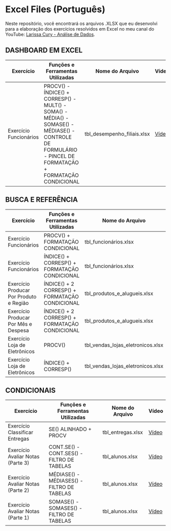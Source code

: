 # Excel Files (Português)

Neste repositório, você encontrará os arquivos .XLSX que eu desenvolvi para a elaboração dos exercícios resolvidos em Excel no meu canal do YouTube: [Larissa Cury - Análise de Dados](https://www.youtube.com/@LarissaCuryAn%C3%A1lisedeDados).

## DASHBOARD EM EXCEL

| Exercício                     |  Funções e Ferramentas Utilizadas | Nome do Arquivo             | Vídeo                                                  |
|-------------------------------|---------------------|------------------------------|--------------------------------------------------------|
| Exercício Funcionários | PROCV() - ÍNDICE()  + CORRESP() - MULT() - SOMA() - MÉDIA() - SOMASE() - MÉDIASE() - CONTROLE DE FORMULÁRIO - PINCEL DE FORMATAÇÃO + FORMATAÇÃO CONDICIONAL | tbl_desempenho_filiais.xlsx| [Vídeo](https://youtu.be/-RqBhoNAcMQ?si=XZATng_xq3dvTe3Y) |

## BUSCA E REFERÊNCIA

| Exercício                     |  Funções e Ferramentas Utilizadas | Nome do Arquivo             | Vídeo                                                  |
|-------------------------------|---------------------|------------------------------|--------------------------------------------------------|
| Exercício Funcionários | PROCV() + FORMATAÇÃO CONDICIONAL   | tbl_funcionários.xlsx| [Vídeo](https://www.youtube.com/watch?v=TT5IkEQbSKA&list=PL_Y0CfaxOPZJPfZaXTk17sksNGy6OrLq_&index=3) |
| Exercício Funcionários | ÍNDICE() + CORRESP() + FORMATAÇÃO CONDICIONAL  | tbl_funcionários.xlsx| [Vídeo](https://www.youtube.com/watch?v=sx8PKO7m5dA&list=PL_Y0CfaxOPZJPfZaXTk17sksNGy6OrLq_&index=5) |
| Exercício Producar Por Produto e Região | ÍNDICE() + 2 CORRESP() + FORMATAÇÃO CONDICIONAL | tbl_produtos_e_alugueis.xlsx| [Vídeo](https://www.youtube.com/watch?v=sldG6kw_QH4&t=24s) |
| Exercício Producar Por Mês e Despesa | ÍNDICE() + 2 CORRESP() + FORMATAÇÃO CONDICIONAL | tbl_produtos_e_alugueis.xlsx| [Vídeo](https://www.youtube.com/watch?v=sldG6kw_QH4&t=24s) |
| Exercício Loja de Eletrônicos | PROCV()             | tbl_vendas_lojas_eletronicos.xlsx| [Vídeo](https://www.youtube.com/watch?v=8slNrt9rheY&t=29s) |
| Exercício Loja de Eletrônicos | ÍNDICE() + CORRESP()    | tbl_vendas_lojas_eletronicos.xlsx| [Vídeo](https://www.youtube.com/watch?v=N5P-qs-ckX0) |

## CONDICIONAIS

| Exercício                     | Funções e Ferramentas Utilizadas | Nome do Arquivo             | Vídeo                                                  |
|-------------------------------|---------------------|------------------------------|--------------------------------------------------------|
| Exercício Classificar Entregas  | SE() ALINHADO + PROCV  | tbl_entregas.xlsx| [Vídeo](https://youtu.be/dKnCHhca0Ow) |
| Exercício Avaliar Notas (Parte 3)| CONT.SE() - CONT.SES() - FILTRO DE TABELAS | tbl_alunos.xlsx| [Vídeo](https://youtu.be/CDDVCzOpTog?si=DD0SvZDPx8Rk_fs_) |
| Exercício Avaliar Notas (Parte 2) | MÉDIASE() - MÉDIASES() - FILTRO DE TABELAS | tbl_alunos.xlsx| [Vídeo](https://youtu.be/Pw6XMEXAG3c?si=E742NmFsr1GNZa2v) |
| Exercício Avaliar Notas (Parte 1) | SOMASE() - SOMASES() - FILTRO DE TABELAS | tbl_alunos.xlsx| [Vídeo](https://youtu.be/zHRKzui-dnI?si=driJiP0t4hA0kczf) |

